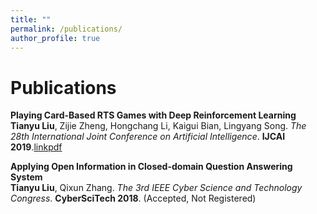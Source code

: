 ```yaml
---
title: ""
permalink: /publications/
author_profile: true
---
```


Publications
======
<b>Playing Card-Based RTS Games with Deep Reinforcement Learning</b> <br> 
<b>Tianyu Liu</b>, Zijie Zheng, Hongchang Li, Kaigui Bian, Lingyang Song.
<i>The 28th International Joint Conference on Artificial Intelligence</i>. <b>IJCAI 2019</b>.[link](https://www.ijcai.org/proceedings/2019/631)[pdf](https://www.ijcai.org/proceedings/2019/0631.pdf)

<b>Applying Open Information in Closed-domain Question Answering System</b> <br> 
<b>Tianyu Liu</b>, Qixun Zhang.
<i>The 3rd IEEE Cyber Science and Technology Congress</i>. <b>CyberSciTech 2018</b>.
(Accepted, Not Registered)

